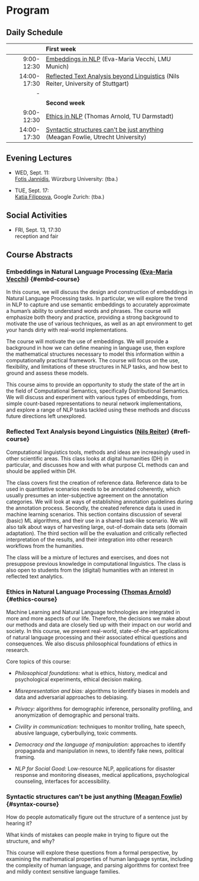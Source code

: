 
# Program

## Daily Schedule

| | First week
|---:|:---
|  9:00-12:30 | [Embeddings in NLP](#embd-course) (Eva-Maria Vecchi, LMU Munich) 
| 14:00-17:30 | [Reflected Text Analysis beyond Linguistics](#refl-course) (Nils Reiter, University of Stuttgart) 
|-
| | **Second week**
|  9:00-12:30 | [Ethics in NLP](#ethics-course) (Thomas Arnold, TU Darmstadt) 
| 14:00-17:30 | [Syntactic structures can't be just anything](#syntax-course) (Meagan Fowlie, Utrecht University) 


## Evening Lectures

+ WED, Sept. 11:   
  [Fotis Jannidis](http://www.jannidis.de/), Würzburg University: (tba.)

+ TUE, Sept. 17:   
  [Katja Filippova](https://sites.google.com/site/katjaf/), Google Zurich: (tba.)


## Social Activities

+ FRI, Sept. 13, 17:30   
  reception and fair


## Course Abstracts


### Embeddings in Natural Language Processing ([Eva-Maria Vecchi](https://www.vecchi.com/eva/)) {#embd-course}

In this course, we will discuss the design and construction of
embeddings in Natural Language Processing tasks. In particular,
we will explore the trend in NLP to capture and use semantic
embeddings to accurately approximate a human’s ability to
understand words and phrases. The course will emphasize both
theory and practice, providing a strong background to motivate
the use of various techniques, as well as an apt environment to
get your hands dirty with real-world implementations.

The course will motivate the use of embeddings. We will provide a
background in how we can define meaning in language use, then
explore the mathematical structures necessary to model this
information within a computationally practical framework. The
course will focus on the use, flexibility, and limitations of
these structures in NLP tasks, and how best to ground and assess
these models.

This course aims to provide an opportunity to study the state of
the art in the field of Computational Semantics, specifically
Distributional Semantics. We will discuss and experiment with
various types of embeddings, from simple count-based
representations to neural network implementations, and explore a
range of NLP tasks tackled using these methods and discuss future
directions left unexplored.


### Reflected Text Analysis beyond Linguistics ([Nils Reiter](http://www.ims.uni-stuttgart.de/institut/mitarbeiter/reiterns/)) {#refl-course}

Computational linguistics tools, methods and ideas are
increasingly used in other scientific areas. This class looks at
digital humanities (DH) in particular, and discusses how and with
what purpose CL methods can and should be applied within DH. 

The class covers first the creation of reference data. Reference data
to be used in quantitative scenarios needs to be annotated coherently,
which usually presumes an inter-subjective agreement on the annotation
categories. We will look at ways of establishing annotation guidelines
during the annotation process. Secondly, the created reference data is
used in machine learning scenarios. This section contains discussion
of several (basic) ML algorithms, and their use in a shared task-like
scenario. We will also talk about ways of harvesting large,
out-of-domain data sets (domain adaptation). The third section will be
the evaluation and critically reflected interpretation of the results,
and their integration into other research workflows from the
humanities.

The class will be a mixture of lectures and exercises, and does
not presuppose previous knowledge in computational
linguistics. The class is also open to students from
the (digital) humanities with an interest in reflected text
analytics.


### Ethics in Natural Language Processing ([Thomas Arnold](https://www.informatik.tu-darmstadt.de/ukp/ukp_home/staff_ukp/detailseite_mitarbeiter_1_53376.en.jsp)) {#ethics-course}

Machine Learning and Natural Language technologies are integrated
in more and more aspects of our life. Therefore, the decisions we
make about our methods and data are closely tied up with their
impact on our world and society. In this course, we present
real-world, state-of-the-art applications of natural language
processing and their associated ethical questions and
consequences. We also discuss philosophical foundations of ethics
in research. 

Core topics of this course:

- *Philosophical foundations:* what is ethics, history, medical and
  psychological experiments, ethical decision making.
  
- *Misrepresentation and bias:* algorithms to identify biases in models
  and data and adversarial approaches to debiasing.
  
- *Privacy:* algorithms for demographic inference, personality
  profiling, and anonymization of demographic and personal traits.
  
- *Civility in communication:* techniques to monitor trolling, hate
  speech, abusive language, cyberbullying, toxic comments.
  
- *Democracy and the language of manipulation:* approaches to identify
  propaganda and manipulation in news, to identify fake news,
  political framing.
  
- *NLP for Social Good:* Low-resource NLP, applications for disaster
  response and monitoring diseases, medical applications,
  psychological counseling, interfaces for accessibility.


### Syntactic structures can't be just anything ([Meagan Fowlie](https://meaghanfowlie.com/)) {#syntax-course}

How do people automatically figure out the structure of a sentence
just by hearing it?

What kinds of mistakes can people make in trying to figure out the
structure, and why?

This course will explore these questions from a formal perspective, by
examining the mathematical properties of human language syntax,
including the complexity of human language, and parsing algorithms for
context free and mildly context sensitive language families.


